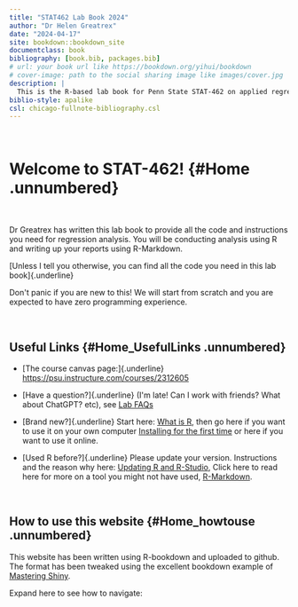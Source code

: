 ```yaml
---
title: "STAT462 Lab Book 2024"
author: "Dr Helen Greatrex"
date: "2024-04-17"
site: bookdown::bookdown_site
documentclass: book
bibliography: [book.bib, packages.bib]
# url: your book url like https://bookdown.org/yihui/bookdown
# cover-image: path to the social sharing image like images/cover.jpg
description: |
  This is the R-based lab book for Penn State STAT-462 on applied regression analysis. To see the accompnying textbook, go to https://online.stat.psu.edu/stat462
biblio-style: apalike
csl: chicago-fullnote-bibliography.csl
---
```


<br>

# Welcome to STAT-462! {#Home .unnumbered}

<br>

Dr Greatrex has written this lab book to provide all the code and instructions you need for regression analysis. You will be conducting analysis using R and writing up your reports using R-Markdown.

[Unless I tell you otherwise, you can find all the code you need in this lab book]{.underline}

Don't panic if you are new to this! We will start from scratch and you are expected to have zero programming experience.

<br>

## Useful Links {#Home_UsefulLinks .unnumbered}

-   [The course canvas page:]{.underline} <https://psu.instructure.com/courses/2312605>

-   [Have a question?]{.underline} (I'm late! Can I work with friends? What about ChatGPT? etc), see [Lab FAQs](#FAQ "Lab FAQs")

-   [Brand new?]{.underline} Start here: [What is R](#WhatIsR), then go here if you want to use it on your own computer [Installing for the first time](#WhatIsR) or here if you want to use it online.

-   [Used R before?]{.underline} Please update your version. Instructions and the reason why here: [Updating R and R-Studio](#Setup_UpdateDesktop), Click here to read here for more on a tool you might not have used, [R-Markdown](#WhatisMarkdown).

<br>

## How to use this website {#Home_howtouse .unnumbered}

This website has been written using R-bookdown and uploaded to github. The format has been tweaked using the excellent bookdown example of [Mastering Shiny](https://mastering-shiny.org/).

Expand here to see how to navigate:

<br>




